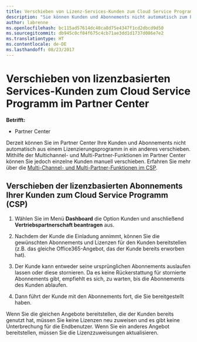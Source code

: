 ```yaml
---
title: Verschieben von Lizenz-Services-Kunden zum Cloud Service Programm im Partner Center | Partner Center
description: "Sie können Kunden und Abonnements nicht automatisch zum Partner Center verschieben. Sie können dies jedoch manuell erledigen."
author: labrenne
ms.openlocfilehash: bc115ad57614dc48ca8d75e4347f1cd2dbcd9d50
ms.sourcegitcommit: db945c0cf04f675c4cb71ae3dd1d1737d086e7e2
ms.translationtype: HT
ms.contentlocale: de-DE
ms.lasthandoff: 08/23/2017
---
```

# <a name="moving-license-based-services-customers-to-the-cloud-service-program-on-partner-center"></a>Verschieben von lizenzbasierten Services-Kunden zum Cloud Service Programm im Partner Center

**Betrifft:**

-  Partner Center

Derzeit können Sie im Partner Center Ihre Kunden und Abonnements nicht automatisch aus einem Lizenzierungsprogramm in ein anderes verschieben. Mithilfe der Multichannel- und Multi-Partner-Funktionen im Partner Center können Sie jedoch einzelne Kunden manuell verschieben. Erfahren Sie mehr über die [Multi-Channel- und Multi-Partner-Funktionen im CSP](https://microsoft.sharepoint.com/sites/infopedia/pages/layouts/KCDoc.aspx?k=G03KC-1-5871). 

## <a name="move-your-customers-license-based-subscriptions-to-the-cloud-service-program-csp"></a>Verschieben der lizenzbasierten Abonnements Ihrer Kunden zum Cloud Service Programm (CSP)

1. Wählen Sie im Menü **Dashboard** die Option Kunden und anschließend **Vertriebspartnerschaft beantragen** aus.

2. Nachdem der Kunde die Einladung annimmt, können Sie die gewünschten Abonnements und Lizenzen für den Kunden bereitstellen (z.B. das gleiche Office365-Angebot, das der Kunde bereits erworben hat). 

3. Der Kunde kann entweder seine ursprünglichen Abonnements auslaufen lassen oder diese stornieren. Da es keine Rückerstattung für stornierte Abonnements gibt, empfiehlt es sich, zu warten, bis die Abonnements des Kunden ablaufen.

4. Dann führt der Kunde mit den Abonnements fort, die Sie bereitgestellt haben.

Wenn Sie die gleichen Angebote bereitstellen, die der Kunden bereits genutzt hat, müssen Sie keine Lizenzen neu zuweisen und es gibt keine Unterbrechung für die Endbenutzer. Wenn Sie ein anderes Angebot bereitstellen, müssen Sie die Lizenzzuweisungen aktualisieren.

